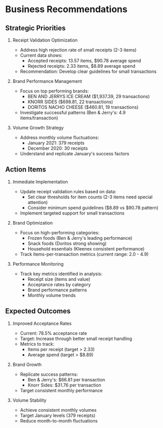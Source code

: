 # Business Recommendations

## Strategic Priorities

1. Receipt Validation Optimization
   - Address high rejection rate of small receipts (2-3 items)
   - Current data shows:
     * Accepted receipts: 13.57 items, $90.78 average spend
     * Rejected receipts: 2.33 items, $8.89 average spend
   - Recommendation: Develop clear guidelines for small transactions

2. Brand Performance Management
   - Focus on top performing brands:
     * BEN AND JERRYS ICE CREAM ($1,937.39, 29 transactions)
     * KNORR SIDES ($698.81, 22 transactions)
     * DORITOS NACHO CHEESE ($460.81, 19 transactions)
   - Investigate successful patterns (Ben & Jerry's: 4.9 items/transaction)

3. Volume Growth Strategy
   - Address monthly volume fluctuations:
     * January 2021: 379 receipts
     * December 2020: 30 receipts
   - Understand and replicate January's success factors

## Action Items

1. Immediate Implementation
   - Update receipt validation rules based on data:
     * Set clear thresholds for item counts (2-3 items need special attention)
     * Consider minimum spend guidelines ($8.89 vs $90.78 pattern)
   - Implement targeted support for small transactions

2. Brand Optimization
   - Focus on high-performing categories:
     * Frozen foods (Ben & Jerry's leading performance)
     * Snack foods (Doritos strong showing)
     * Household essentials (Kleenex consistent performance)
   - Track items-per-transaction metrics (current range: 2.0 - 4.9)

3. Performance Monitoring
   - Track key metrics identified in analysis:
     * Receipt size (items and value)
     * Acceptance rates by category
     * Brand performance patterns
     * Monthly volume trends

## Expected Outcomes

1. Improved Acceptance Rates
   - Current: 78.5% acceptance rate
   - Target: Increase through better small receipt handling
   - Metrics to track:
     * Items per receipt (target > 2.33)
     * Average spend (target > $8.89)

2. Brand Growth
   - Replicate success patterns:
     * Ben & Jerry's: $66.81 per transaction
     * Knorr Sides: $31.76 per transaction
   - Target consistent monthly performance

3. Volume Stability
   - Achieve consistent monthly volumes
   - Target January levels (379 receipts)
   - Reduce month-to-month fluctuations 